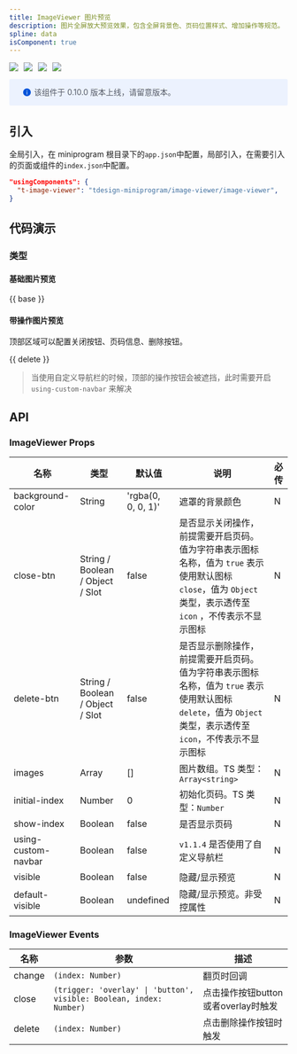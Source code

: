 ```yaml
---
title: ImageViewer 图片预览
description: 图片全屏放大预览效果，包含全屏背景色、页码位置样式、增加操作等规范。
spline: data
isComponent: true
---
```


<span class="coverages-badge" style="margin-right: 10px"><img src="https://img.shields.io/badge/coverages%3A%20lines-90%25-blue" /></span><span class="coverages-badge" style="margin-right: 10px"><img src="https://img.shields.io/badge/coverages%3A%20functions-88%25-blue" /></span><span class="coverages-badge" style="margin-right: 10px"><img src="https://img.shields.io/badge/coverages%3A%20statements-90%25-blue" /></span><span class="coverages-badge" style="margin-right: 10px"><img src="https://img.shields.io/badge/coverages%3A%20branches-88%25-blue" /></span>

<div style="background: #ecf2fe; display: flex; align-items: center; line-height: 20px; padding: 14px 24px; border-radius: 3px; color: #555a65">
  <svg fill="none" viewBox="0 0 16 16" width="16px" height="16px" style="margin-right: 5px">
    <path fill="#0052d9" d="M8 15A7 7 0 108 1a7 7 0 000 14zM7.4 4h1.2v1.2H7.4V4zm.1 2.5h1V12h-1V6.5z" fillOpacity="0.9"></path>
  </svg>
  该组件于 0.10.0 版本上线，请留意版本。
</div>

## 引入

全局引入，在 miniprogram 根目录下的`app.json`中配置，局部引入，在需要引入的页面或组件的`index.json`中配置。

```json
"usingComponents": {
  "t-image-viewer": "tdesign-miniprogram/image-viewer/image-viewer",
}
```

## 代码演示

### 类型

#### 基础图片预览

{{ base }}

#### 带操作图片预览

顶部区域可以配置关闭按钮、页码信息、删除按钮。

{{ delete }}

> 当使用自定义导航栏的时候，顶部的操作按钮会被遮挡，此时需要开启 `using-custom-navbar` 来解决

## API

### ImageViewer Props

 名称                  | 类型                               | 默认值                | 说明                                                                                              | 必传 
---------------------|----------------------------------|--------------------|-------------------------------------------------------------------------------------------------|----
 background-color    | String                           | 'rgba(0, 0, 0, 1)' | 遮罩的背景颜色                                                                                         | N  
 close-btn           | String / Boolean / Object / Slot | false              | 是否显示关闭操作，前提需要开启页码。值为字符串表示图标名称，值为 `true` 表示使用默认图标 `close`，值为 `Object` 类型，表示透传至 `icon` ，不传表示不显示图标 | N  
 delete-btn          | String / Boolean / Object / Slot | false              | 是否显示删除操作，前提需要开启页码。值为字符串表示图标名称，值为 `true` 表示使用默认图标 `delete`，值为 `Object` 类型，表示透传至 `icon`，不传表示不显示图标 | N  
 images              | Array                            | []                 | 图片数组。TS 类型：`Array<string>`                                                                      | N  
 initial-index       | Number                           | 0                  | 初始化页码。TS 类型：`Number`                                                                            | N  
 show-index          | Boolean                          | false              | 是否显示页码                                                                                          | N  
 using-custom-navbar | Boolean                          | false              | `v1.1.4` 是否使用了自定义导航栏                                                                            | N  
 visible             | Boolean                          | false              | 隐藏/显示预览                                                                                         | N  
 default-visible     | Boolean                          | undefined          | 隐藏/显示预览。非受控属性                                                                                   | N  

### ImageViewer Events

 名称     | 参数                                                                  | 描述                       
--------|---------------------------------------------------------------------|--------------------------
 change | `(index: Number)`                                                   | 翻页时回调                    
 close  | `(trigger: 'overlay' \| 'button', visible: Boolean, index: Number)` | 点击操作按钮button或者overlay时触发 
 delete | `(index: Number)`                                                   | 点击删除操作按钮时触发              

